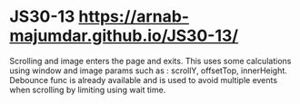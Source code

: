 # JS30-13 https://arnab-majumdar.github.io/JS30-13/

Scrolling and image enters the page and exits. 
This uses some calculations using window and image params such as : scrollY, offsetTop, innerHeight.
Debounce func is already available and is used to avoid multiple events when scrolling by limiting using wait time.
